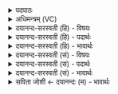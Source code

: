 <details><summary>पदपाठः</summary>

नमः॑। हिर॑ण्यबाहव॒ इति॒ हिर॑ण्यऽबाहवे। से॒ना॒न्य᳖ इति॑ सेना॒ऽन्ये᳖। दि॒शाम्। च॒। पत॑ये। नमः॑। नमः॑। वृ॒क्षेभ्यः॑। हरि॑केशेभ्य॒ इति॒ हरि॑ऽकेशेभ्यः। प॒शू॒नाम्। पत॑ये। नमः॑। नमः॑। श॒ष्पिञ्ज॑राय। त्विषी॑मते। त्विषी॑मत॒ इति॒ त्विषी॑ऽमते। प॒थी॒नाम्। पत॑ये। नमः॑। नमः॑। हरि॑केशा॒येति॒ हरि॑ऽकेशाय। उ॒प॒वी॒तिन॒ इत्युप॑ऽवी॒तिने॑। पु॒ष्टाना॑म्। पत॑ये। नमः॑। १७।
</details>

<details><summary>अधिमन्त्रम् (VC)</summary>

- रुद्रो देवता
- कुत्स ऋषिः
- निचृदतिधृतिः
- षड्जः
</details>

<details><summary>दयानन्द-सरस्वती (हि) - विषयः</summary>

राज-प्रजा के पुरुषों को क्या करना चाहिये, यह विषय अगले मन्त्र में कहा है ॥
</details>

<details><summary>दयानन्द-सरस्वती (हि) - पदार्थः</summary>

पदार्थान्वयभाषाः -  हे शत्रुताड़क सेनाधीश ! (हिरण्यबाहवे) ज्योति के समान तीव्र तेजयुक्त भुजावाले (सेनान्ये) सेना के शिक्षक तेरे लिये (नमः) वज्र प्राप्त हो (च) और (दिशाम्) सर्व दिशाओं के राज्य भागों के (पतये) रक्षक तेरे लिये (नमः) अन्नादि पदार्थ मिले (हरिकेशेभ्यः) जिन में हरणशील सूर्य की किरण प्राप्त हों ऐसे (वृक्षेभ्यः) आम्रादि वृक्षों को काटने के लिये (नमः) वज्रादि शस्त्रों को ग्रहण कर (पशूनाम्) गौ आदि पशुओं के (पतये) रक्षक तेरे लिये (नमः) सत्कार प्राप्त हो (शष्पिञ्जराय) विषयादि के बन्धनों से पृथक् (त्विषीमते) बहुत न्याय के प्रकाशों से युक्त तेरे लिये (नमः) नमस्कार और अन्न हो (पथीनाम्) मार्ग में चलने हारों के (पतये) रक्षक तेरे लिये (नमः) आदर प्राप्त हो (हरिकेशाय) हरे केशोंवाले (उपवीतिने) सुन्दर यज्ञोपवीत से युक्त तेरे लिये (नमः) अन्नादि पदार्थ प्राप्त हों और (पुष्टानाम्) नीरोगी पुरुषों की (पतये) रक्षा करने हारे के लिये (नमः) नमस्कार प्राप्त हो ॥१७ ॥
</details>

<details><summary>दयानन्द-सरस्वती (हि) - भावार्थः</summary>

भावार्थभाषाः -  मनुष्यों को चाहिये कि श्रेष्ठों के सत्कार, भूख से पीड़ितों को अन्न देने, चक्रवर्ति राज्य की शिक्षा, पशुओं की रक्षा, जाने-आनेवालों को डाकू और चोर आदि से बचाने, यज्ञोपवीत के धारण करने और शरीरादि की पुष्टि के साथ प्रसन्न रहें ॥१७ ॥
</details>

<details><summary>दयानन्द-सरस्वती (सं) - विषयः</summary>

राजप्रजाजनैः किं कर्त्तव्यमित्युपदिश्यते ॥
</details>

<details><summary>दयानन्द-सरस्वती (सं) - पदार्थः</summary>

पदार्थान्वयभाषाः -  हे रुद्र सेनाधीश ! हिरण्यबाहवे सेनान्ये तुभ्यं नमोऽस्तु, दिशां च पतये नमोऽस्तु, त्वं हरिकेशेभ्यो वृक्षेभ्यो नमो गृहाण, पशूनां पतये नमोऽस्तु, शष्पिञ्जराय त्विषीमते नमोऽस्तु, पथीनां पतये नमोऽस्तु, हरिकेशायोपवीतिने नमोऽस्तु, पुष्टानां पतये नमो भवतु ॥१७ ॥
</details>

<details><summary>दयानन्द-सरस्वती (सं) - भावार्थः</summary>

भावार्थभाषाः -  मनुष्यैः श्रेष्ठानां सत्कारेण बुभुक्षितानामन्नदानेन चक्रवर्तिराज्यशासनेन पशूनां पालनेन गन्तुकानां दस्युचोरादिभ्यो रक्षणेन यज्ञोपवीतधारणेन पुष्ट्या च सहानन्दितव्यम् ॥१७ ॥
</details>

<details><summary>सविता जोशी ← दयानन्दः (म) - भावार्थः</summary>

भावार्थभाषाः -  माणसांनी श्रेष्ठांचा सत्कार करावा व भुकेने व्याकूळ झालेल्यांना अन्न द्यावे. चक्रवर्ती राज्याचे व पशूंचे रक्षण करावे. चोर व डाकू यांच्यापासून वाटसरूंना अभय द्यावे. यज्ञोपवीत धारण करून शरीराची पुष्टी करावी व प्रसन्न राहावे.
</details>